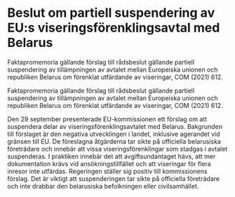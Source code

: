 # Beslut om partiell suspendering av EU:s viseringsförenklingsavtal med Belarus

Faktapromemoria gällande förslag till rådsbeslut gällande partiell suspendering av tillämpningen av avtalet mellan Europeiska unionen och republiken Belarus om förenklat utfärdande av viseringar, COM (2021) 612.

Faktapromemoria gällande förslag till rådsbeslut gällande partiell suspendering av tillämpningen av avtalet mellan Europeiska unionen och republiken Belarus om förenklat utfärdande av viseringar, COM (2021) 612.

Den 29 september presenterade EU-kommis­sionen ett förslag om att suspen­dera delar av viserings­förenklings­avtalet med Belarus. Bakgrunden till förslaget är den negativa utveck­lingen i landet, inklusive agerandet vid gränsen till EU. De före­slagna åtgär­derna tar sikte på officiella belarusiska före­trädare och innebär att vissa viserings­förenk­lingar som stadgas i avtalet suspen­deras. I praktiken innebär det att avgifts­undan­taget hävs, att mer doku­menta­tion krävs vid ansök­nings­tillfället och att viseringar för flera inresor inte utfärdas. Regeringen ställer sig positiv till kom­missionens förslag. Det är viktigt att suspen­deringen tar sikte på officiella före­trädare och inte drabbar den bela­rusiska befolk­ningen eller civil­samhället.
